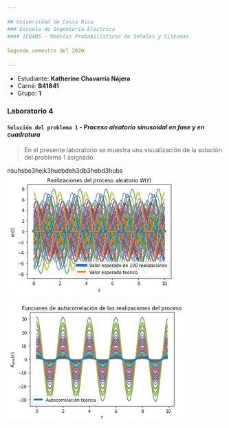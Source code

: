 ```yaml
---

## Universidad de Costa Rica
### Escuela de Ingeniería Eléctrica
#### IE0405 - Modelos Probabilísticos de Señales y Sistemas

Segundo semestre del 2020

---
```


* Estudiante: **Katherine Chavarría Nájera**
* Carné: **B41841**
* Grupo: **1**

### Laboratorio 4
#### `Solución del problema 1` - *Proceso aleatorio sinusoidal en fase y en cuadratura*

> En el presente laboratorio se muestra una visualización de la solución del problema 1 asignado. 

nsuhsbe3hejk3huebdeh3db3hebd3hubs
![Figura 1](Figura%201.png)

![Figura 2](Figura%202.png)

